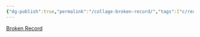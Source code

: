 ```yaml
---
{"dg-publish":true,"permalink":"/collage-broken-record/","tags":["c/record","c/bw","c/flat-background","c/black","c/face","c/faceless"],"created":"2024-01-08T13:54:37.341-05:00","updated":"2024-01-08T13:55:19.670-05:00"}
---
```



[Broken Record](https://www.instagram.com/p/CkdiCzzuQaB/)
